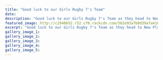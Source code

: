 ```yaml
---
title: "Good luck to our Girls Rugby 7's Team"
date: 
description: "Good luck to our Girls Rugby 7's Team as they head to New Plymouth on Sunday November 1st to play to qualify for the Nationals in December."
featured_image: http://c1940652.r52.cf0.rackcdn.com/562e93a7b8d39a7a41000c71/Girls-Rugby-7s-Team-1.jpg
excerpt: "Good luck to our Girls Rugby 7's Team as they head to New Plymouth on Sunday November 1st to play to qualify for the Nationals in December."
gallery_image_1: 
gallery_image_2: 
gallery_image_3: 
gallery_image_4: 
gallery_image_5: 
---
```

